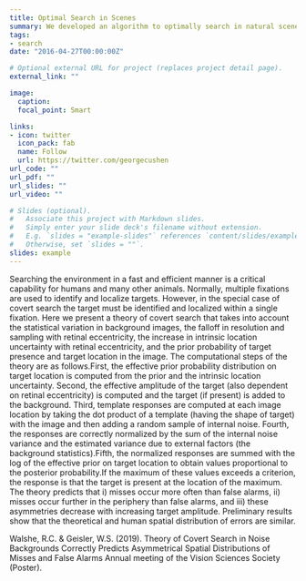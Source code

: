 ```yaml
---
title: Optimal Search in Scenes
summary: We developed an algorithm to optimally search in natural scenes. We tested humans against our optimal benchmark.
tags:
- search 
date: "2016-04-27T00:00:00Z"

# Optional external URL for project (replaces project detail page).
external_link: ""

image:
  caption:
  focal_point: Smart

links:
- icon: twitter
  icon_pack: fab
  name: Follow
  url: https://twitter.com/georgecushen
url_code: ""
url_pdf: ""
url_slides: ""
url_video: ""

# Slides (optional).
#   Associate this project with Markdown slides.
#   Simply enter your slide deck's filename without extension.
#   E.g. `slides = "example-slides"` references `content/slides/example-slides.md`.
#   Otherwise, set `slides = ""`.
slides: example
---
```


Searching the environment in a fast and efficient manner is a critical
capability for humans and many other animals. Normally, multiple fixations
are used to identify and localize targets. However, in the special case of
covert search the target must be identified and localized within a single
fixation. Here we present a theory of covert search that takes into account
the statistical variation in background images, the falloff in resolution and
sampling with retinal eccentricity, the increase in intrinsic location uncertainty with retinal eccentricity, and the prior probability of target presence
and target location in the image. The computational steps of the theory are
as follows.First, the effective prior probability distribution on target location
is computed from the prior and the intrinsic location uncertainty. Second,
the effective amplitude of the target (also dependent on retinal eccentricity) is computed and the target (if present) is added to the background.
Third, template responses are computed at each image location by taking
the dot product of a template (having the shape of target) with the image
and then adding a random sample of internal noise. Fourth, the responses
are correctly normalized by the sum of the internal noise variance and the
estimated variance due to external factors (the background statistics).Fifth,
the normalized responses are summed with the log of the effective prior on
target location to obtain values proportional to the posterior probability.If the
maximum of these values exceeds a criterion, the response is that the target
is present at the location of the maximum. The theory predicts that i) misses
occur more often than false alarms, ii) misses occur further in the periphery
than false alarms, and iii) these asymmetries decrease with increasing target
amplitude. Preliminary results show that the theoretical and human spatial
distribution of errors are similar.

Walshe, R.C. & Geisler, W.S. (2019). Theory of Covert Search in Noise Backgrounds Correctly Predicts Asymmetrical Spatial Distributions of Misses and False Alarms Annual meeting of the Vision Sciences Society (Poster).
